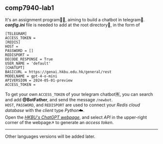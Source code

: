 ## comp7940-lab1

It's an assignment program🧑‍🎓, aiming to build a chatbot in telegram🤖.   
***config.ini*** file is needed to add at the root directory🫚, in the form of   
```
[TELEGRAM]
ACCESS_TOKEN = 
[REDIS]
HOST = 
PASSWORD = []
REDISPORT = 
DECODE_RESPONSE = True
USER_NAME = 'default'
[CHATGPT]
BASICURL = https://genai.hkbu.edu.hk/general/rest
MODELNAME = gpt-4-o-mini
APIVERSION = 2024-05-01-preview
ACCESS_TOKEN =
```   
To get your own `ACCESS_TOKEN` of your telegram chatbot🈶, you can search and add **@BotFather**, and send the message `/newbot`.   
`HOST`, `PASSWORD`, and `REDISPORT` are used to connect your *Redis cloud database* with the *client* type *Python*☁️.    
Open the *[HKBU's ChatGPT webpage](https://genai.hkbu.edu.hk/)*, and select *API* in the upper-right corner of the webpage↗️ to generate an *access token*.   
___
Other languages versions will be added later.
